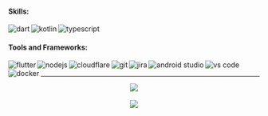 
#### Skills:
<a href="https://dart.dev/" target="_blank"><img align="left" alt="dart" src="https://api.iconify.design/logos:dart.svg?height=32" /></a>
<a href="https://kotlinlang.org/" target="_blank"><img align="left" alt="kotlin" src="https://api.iconify.design/logos:kotlin-icon.svg?height=32" /></a>
<a href="https://www.typescriptlang.org/" target="_blank"><img align="left" alt="typescript" src="https://api.iconify.design/devicon:typescript.svg?height=32" /></a>
<br />

#### Tools and Frameworks:
<a href="https://flutter.dev/" target="_blank"><img align="left" alt="flutter" src="https://api.iconify.design/devicon:flutter.svg?height=32" /></a>
<a href="https://nodejs.org/en" target="_blank"><img align="left" alt="nodejs" src="https://api.iconify.design/devicon:nodejs.svg?height=32" /></a>
<a href="https://cloudflare.com/" target="_blank"><img align="left" alt="cloudflare" src="https://api.iconify.design/devicon:cloudflare.svg?height=32" /></a>
<a href="https://git-scm.com/" target="_blank"><img align="left" alt="git" src="https://api.iconify.design/devicon:git.svg?height=32" /></a>
<a href="https://www.atlassian.com/software/jira" target="_blank"><img align="left" alt="jira" src="https://api.iconify.design/devicon:jira.svg?height=32" /></a>
<a href="https://developer.android.com/" target="_blank"><img align="left" alt="android studio" src="https://api.iconify.design/devicon:androidstudio.svg?height=32" /></a>
<a href="https://code.visualstudio.com/" target="_blank"><img align="left" alt="vs code" src="https://api.iconify.design/devicon:vscode.svg?height=32" /></a>
<a href="https://www.docker.com/" target="_blank"><img align="left" alt="docker" src="https://api.iconify.design/logos:docker-icon.svg?height=32" /></a>
<br />

---

<div align="center">
  <img src="https://wakatime.com/badge/user/28060f83-537f-4ab3-8547-f697798d036b.svg"/>
  <br/>
  <br/>
  <img align="center" src="https://github-readme-stats.vercel.app/api/wakatime?username=keikara&layout=compact&hide_border=false&bg_color=FFF381&title_color=383838&text_color=383838"/>
 </div>
